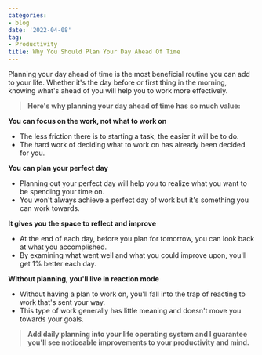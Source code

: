 ```yaml
---
categories:
- blog
date: '2022-04-08'
tag:
- Productivity
title: Why You Should Plan Your Day Ahead Of Time
---
```


Planning your day ahead of time is the most beneficial routine you can add to your life. Whether it's the day before or first thing in the morning, knowing what's ahead of you will help you to work more effectively.

> **Here's why planning your day ahead of time has so much value:**

**You can focus on the work, not what to work on**

- The less friction there is to starting a task, the easier it will be to do.
- The hard work of deciding what to work on has already been decided for you.

**You can plan your perfect day**

- Planning out your perfect day will help you to realize what you want to be spending your time on.
- You won't always achieve a perfect day of work but it's something you can work towards.

**It gives you the space to reflect and improve**

- At the end of each day, before you plan for tomorrow, you can look back at what you accomplished.
- By examining what went well and what you could improve upon, you'll get 1% better each day.

**Without planning, you'll live in reaction mode**

- Without having a plan to work on, you'll fall into the trap of reacting to work that's sent your way.
- This type of work generally has little meaning and doesn't move you towards your goals.

> **Add daily planning into your life operating system and I guarantee you'll see noticeable improvements to your productivity and mind.**